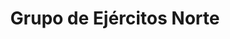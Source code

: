 ﻿---
title: "Grupo de Ejércitos Norte"
permalink: periodes_1001.html
layout: periode
dataInici: 1941-06-22
dataFi: 1941-12-05
sidebar: periodes
pares:
  - 486:
    title: "Operación Barbarroja"
    dataInici: "(1941-06-22)"
    dataFi: "(1941-12-05)"

fills:
jocsPrincipals:
  - title: "Leningrad"
    bggId: 4085
    dataInici: 
    dataFi: 

jocsEscenaris:
jocsEpoca:
jocsEpocaEscenaris:
---
